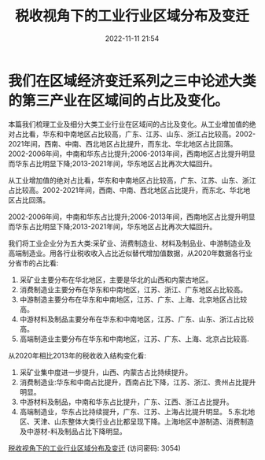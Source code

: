 ﻿---
title: 税收视角下的工业行业区域分布及变迁
date: 2022-11-11 21:54
tags:
- 区域经济变迁系列
updated: 
---

# 我们在区域经济变迁系列之三中论述大类的第三产业在区域间的占比及变化。
本篇我们梳理工业及细分大类工业行业在区域间的占比及变化。从工业增加值的绝对占比看，华东和中南地区占比较高，广东、江苏、山东、浙江占比较高。2002-2021年间，西南、中南、西北地区占比提升，而东北、华北地区占比回落。2002-2006年间，中南和华东占比提升;2006-2013年间，西南地区占比提升明显而华东占比明显下降;2013-2021年间，华东地区占比再次大幅回升。

从工业增加值的绝对占比看，华东和中南地区占比较高，广东、江苏、山东、浙江占比较高。2002-2021年间，西南、中南、西北地区占比提升，而东北、华北地区占比回落。

2002-2006年间，中南和华东占比提升;2006-2013年间，西南地区占比提升明显而华东占比明显下降;2013-2021年间，华东地区占比再次大幅回升。

<!-- more -->
我们将工业企业分为五大类:采矿业、消费制造业、材料及制品业、中游制造业及高端制造业。用各行业税收收入占比近似替代增加值数据，从2020年数据各行业分省市的占比看:
1. 采矿业主要分布在华北地区，主要是华北的山西和内蒙古地区。
2. 消费制造业主要分布在华东和中南地区，江苏、浙江、广东地区占比较高。
3. 中游制造主要分布在华东和中南地区，江苏、广东、上海、北京地区占比较高。
4. 中游材料及制品主要分布在华东和中南地区，江苏、广东、山东、浙江占比较高。
5. 高端制造业主要分布在华东和中南地区，江苏、广东、上海、北京占比较高.

从2020年相比2013年的税收收入结构变化看:
1. 采矿业集中度进一步提升，山西、内蒙古占比持续提升。
2. 消费制造业:华东和中南占比提升，西南占比下降，江苏、浙江、贵州占比提升明显。
3. 中游材料及制品，中南和华东占比提升，广东、江西、浙江占比提升。
4. 高端制造业，华东占比持续提升，广东、江苏、上海占比提升明显。
5.东北地区、天津、山东整体大类行业占比都呈现下降。上海地区中游制造、消费制造及中游材-料及制品占比下降明显。

[税收视角下的工业行业区域分布及变迁](https://url12.ctfile.com/f/3948612-722537600-18bcaa?p=3054)
(访问密码: 3054)
